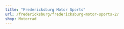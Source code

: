 ```yaml
---
title: "Fredericksburg Motor Sports"
url: /fredericksburg/fredericksburg-motor-sports-2/
shop: Motorrad
---
```

